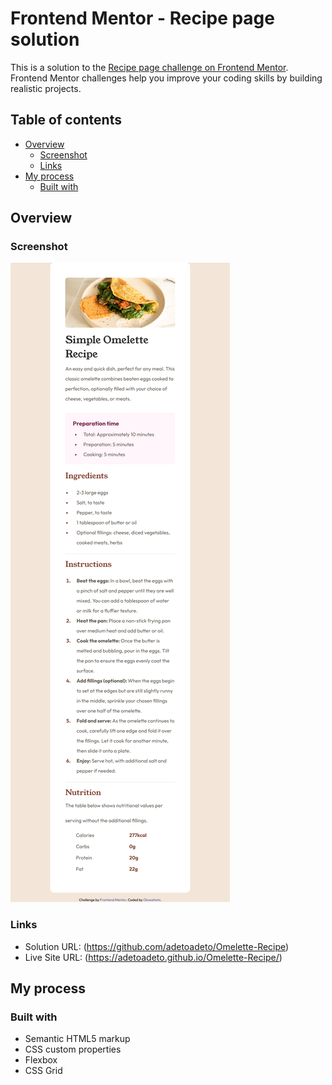# Frontend Mentor - Recipe page solution

This is a solution to the [Recipe page challenge on Frontend Mentor](https://www.frontendmentor.io/challenges/recipe-page-KiTsR8QQKm). Frontend Mentor challenges help you improve your coding skills by building realistic projects. 

## Table of contents

- [Overview](#overview)
  - [Screenshot](#screenshot)
  - [Links](#links)
- [My process](#my-process)
  - [Built with](#built-with)

## Overview

### Screenshot

![](./recipe_solution.png)


### Links

- Solution URL: (https://github.com/adetoadeto/Omelette-Recipe)
- Live Site URL: (https://adetoadeto.github.io/Omelette-Recipe/)

## My process

### Built with

- Semantic HTML5 markup
- CSS custom properties
- Flexbox
- CSS Grid
